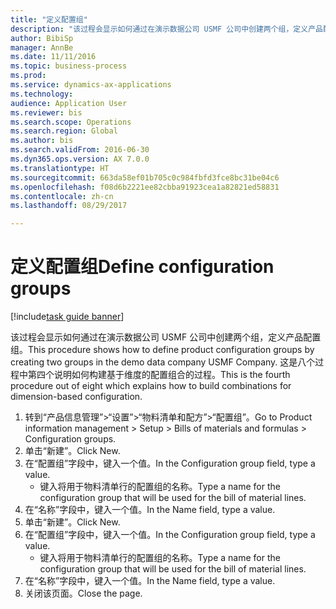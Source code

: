 ```yaml
--- 
title: "定义配置组"
description: "该过程会显示如何通过在演示数据公司 USMF 公司中创建两个组，定义产品配置组。"
author: BibiSp
manager: AnnBe
ms.date: 11/11/2016
ms.topic: business-process
ms.prod: 
ms.service: dynamics-ax-applications
ms.technology: 
audience: Application User
ms.reviewer: bis
ms.search.scope: Operations
ms.search.region: Global
ms.author: bis
ms.search.validFrom: 2016-06-30
ms.dyn365.ops.version: AX 7.0.0
ms.translationtype: HT
ms.sourcegitcommit: 663da58ef01b705c0c984fbfd3fce8bc31be04c6
ms.openlocfilehash: f08d6b2221ee82cbba91923cea1a82821ed58831
ms.contentlocale: zh-cn
ms.lasthandoff: 08/29/2017

---
```

# <a name="define-configuration-groups"></a><span data-ttu-id="3c9a1-103">定义配置组</span><span class="sxs-lookup"><span data-stu-id="3c9a1-103">Define configuration groups</span></span>

[!include[task guide banner](../../includes/task-guide-banner.md)]

<span data-ttu-id="3c9a1-104">该过程会显示如何通过在演示数据公司 USMF 公司中创建两个组，定义产品配置组。</span><span class="sxs-lookup"><span data-stu-id="3c9a1-104">This procedure shows how to define product configuration groups by creating two groups in the demo data company USMF Company.</span></span> <span data-ttu-id="3c9a1-105">这是八个过程中第四个说明如何构建基于维度的配置组合的过程。</span><span class="sxs-lookup"><span data-stu-id="3c9a1-105">This is the fourth procedure out of eight which explains how to build combinations for dimension-based configuration.</span></span>

1. <span data-ttu-id="3c9a1-106">转到“产品信息管理”>“设置”>“物料清单和配方”>“配置组”。</span><span class="sxs-lookup"><span data-stu-id="3c9a1-106">Go to Product information management > Setup > Bills of materials and formulas > Configuration groups.</span></span>
2. <span data-ttu-id="3c9a1-107">单击“新建”。</span><span class="sxs-lookup"><span data-stu-id="3c9a1-107">Click New.</span></span>
3. <span data-ttu-id="3c9a1-108">在“配置组”字段中，键入一个值。</span><span class="sxs-lookup"><span data-stu-id="3c9a1-108">In the Configuration group field, type a value.</span></span>
    * <span data-ttu-id="3c9a1-109">键入将用于物料清单行的配置组的名称。</span><span class="sxs-lookup"><span data-stu-id="3c9a1-109">Type a name for the configuration group that will be used for the bill of material lines.</span></span>  
4. <span data-ttu-id="3c9a1-110">在“名称”字段中，键入一个值。</span><span class="sxs-lookup"><span data-stu-id="3c9a1-110">In the Name field, type a value.</span></span>
5. <span data-ttu-id="3c9a1-111">单击“新建”。</span><span class="sxs-lookup"><span data-stu-id="3c9a1-111">Click New.</span></span>
6. <span data-ttu-id="3c9a1-112">在“配置组”字段中，键入一个值。</span><span class="sxs-lookup"><span data-stu-id="3c9a1-112">In the Configuration group field, type a value.</span></span>
    * <span data-ttu-id="3c9a1-113">键入将用于物料清单行的配置组的名称。</span><span class="sxs-lookup"><span data-stu-id="3c9a1-113">Type a name for the configuration group that will be used for the bill of material lines.</span></span>  
7. <span data-ttu-id="3c9a1-114">在“名称”字段中，键入一个值。</span><span class="sxs-lookup"><span data-stu-id="3c9a1-114">In the Name field, type a value.</span></span>
8. <span data-ttu-id="3c9a1-115">关闭该页面。</span><span class="sxs-lookup"><span data-stu-id="3c9a1-115">Close the page.</span></span>


